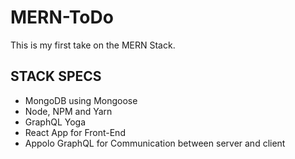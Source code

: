 # MERN-ToDo

This is my first take on the MERN Stack.

## STACK SPECS

- MongoDB using Mongoose
- Node, NPM and Yarn
- GraphQL Yoga
- React App for Front-End
- Appolo GraphQL for Communication between server and client
